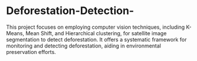 # Deforestation-Detection-
This project focuses on employing computer vision techniques, including K-Means, Mean Shift, and Hierarchical clustering, for satellite image segmentation to detect deforestation. It offers a systematic framework for monitoring and detecting deforestation, aiding in environmental preservation efforts.
